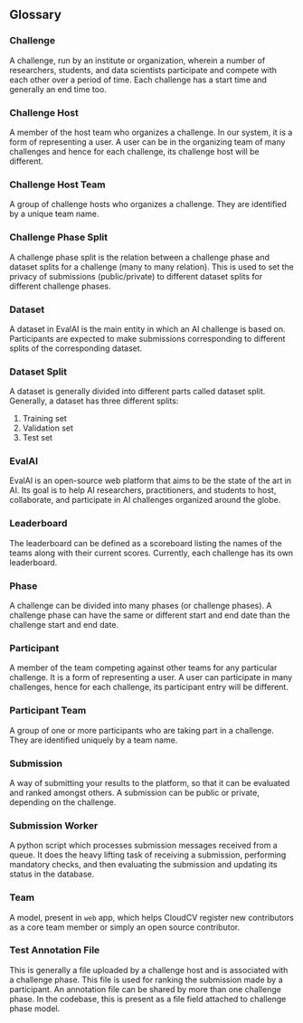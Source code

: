 ## Glossary

### Challenge

A challenge, run by an institute or organization, wherein a number of researchers, students, and data scientists participate and compete with each other over a period of time. Each challenge has a start time and generally an end time too.

### Challenge Host

A member of the host team who organizes a challenge. In our system, it is a form of representing a user. A user can be in the organizing team of many challenges and hence for each challenge, its challenge host will be different.

### Challenge Host Team

A group of challenge hosts who organizes a challenge. They are identified by a unique team name.

### Challenge Phase Split

A challenge phase split is the relation between a challenge phase and dataset splits for a challenge (many to many relation). This is used to set the privacy of submissions (public/private) to different dataset splits for different challenge phases.

### Dataset

A dataset in EvalAI is the main entity in which an AI challenge is based on. Participants are expected to make submissions corresponding to different splits of the corresponding dataset.

### Dataset Split

A dataset is generally divided into different parts called dataset split. Generally, a dataset has three different splits:

1. Training set
2. Validation set
3. Test set

### EvalAI

EvalAI is an open-source web platform that aims to be the state of the art in AI. Its goal is to help AI researchers, practitioners, and students to host, collaborate, and participate in AI challenges organized around the globe.

### Leaderboard

The leaderboard can be defined as a scoreboard listing the names of the teams along with their current scores. Currently, each challenge has its own leaderboard.

### Phase

A challenge can be divided into many phases (or challenge phases). A challenge phase can have the same or different start and end date than the challenge start and end date.

### Participant

A member of the team competing against other teams for any particular challenge. It is a form of representing a user. A user can participate in many challenges, hence for each challenge, its participant entry will be different.

### Participant Team

A group of one or more participants who are taking part in a challenge. They are identified uniquely by a team name.

### Submission

A way of submitting your results to the platform, so that it can be evaluated and ranked amongst others. A submission can be public or private, depending on the challenge.

### Submission Worker

A python script which processes submission messages received from a queue. It does the heavy lifting task of receiving a submission, performing mandatory checks, and then evaluating the submission and updating its status in the database.

### Team

A model, present in `web` app, which helps CloudCV register new contributors as a core team member or simply an open source contributor.

### Test Annotation File

This is generally a file uploaded by a challenge host and is associated with a challenge phase. This file is used for ranking the submission made by a participant. An annotation file can be shared by more than one challenge phase. In the codebase, this is present as a file field attached to challenge phase model.
